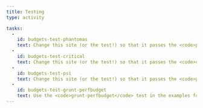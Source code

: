 ```yaml
---
title: Testing
type: activity

tasks:
  -
    id: budgets-test-phantomas
    text: Change this site (or the test!) so that it passes the <code>phantomas</code> test.
  -
    id: budgets-test-critical
    text: Change this site (or the test!) so that it passes the <code>critical-test</code> test.
  -
    id: budgets-test-psi
    text: Change this site (or the test!) so that it passes the <code>psi</code> test.
  -
    id: budgets-test-grunt-perfbudget
    text: Use the <code>grunt-perfbudget</code> test in the examples folder.
---
```

